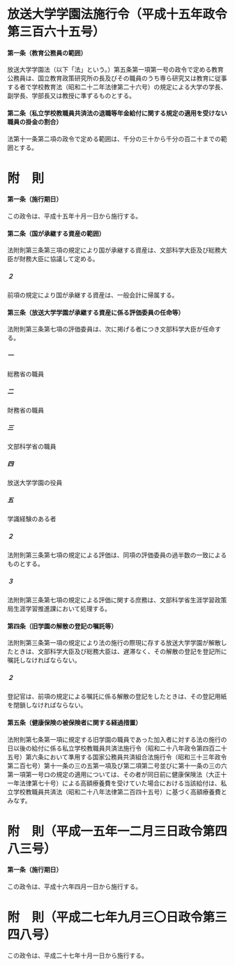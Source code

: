# 放送大学学園法施行令（平成十五年政令第三百六十五号）
#### 第一条（教育公務員の範囲）
放送大学学園法（以下「法」という。）第五条第一項第一号の政令で定める教育公務員は、国立教育政策研究所の長及びその職員のうち専ら研究又は教育に従事する者で学校教育法（昭和二十二年法律第二十六号）の規定による大学の学長、副学長、学部長又は教授に準ずるものとする。
#### 第二条（私立学校教職員共済法の退職等年金給付に関する規定の適用を受けない職員の掛金の割合）
法第十一条第二項の政令で定める範囲は、千分の三十から千分の百二十までの範囲とする。
# 附　則
#### 第一条（施行期日）
この政令は、平成十五年十月一日から施行する。
#### 第二条（国が承継する資産の範囲）
法附則第三条第三項の規定により国が承継する資産は、文部科学大臣及び総務大臣が財務大臣に協議して定める。
##### ２
前項の規定により国が承継する資産は、一般会計に帰属する。
#### 第三条（放送大学学園が承継する資産に係る評価委員の任命等）
法附則第三条第七項の評価委員は、次に掲げる者につき文部科学大臣が任命する。
##### 一
総務省の職員
##### 二
財務省の職員
##### 三
文部科学省の職員
##### 四
放送大学学園の役員
##### 五
学識経験のある者
##### ２
法附則第三条第七項の規定による評価は、同項の評価委員の過半数の一致によるものとする。
##### ３
法附則第三条第七項の規定による評価に関する庶務は、文部科学省生涯学習政策局生涯学習推進課において処理する。
#### 第四条（旧学園の解散の登記の嘱託等）
法附則第三条第一項の規定により法の施行の際現に存する放送大学学園が解散したときは、文部科学大臣及び総務大臣は、遅滞なく、その解散の登記を登記所に嘱託しなければならない。
##### ２
登記官は、前項の規定による嘱託に係る解散の登記をしたときは、その登記用紙を閉鎖しなければならない。
#### 第五条（健康保険の被保険者に関する経過措置）
法附則第七条第一項に規定する旧学園の職員であった加入者に対する法の施行の日以後の給付に係る私立学校教職員共済法施行令（昭和二十八年政令第四百二十五号）第六条において準用する国家公務員共済組合法施行令（昭和三十三年政令第二百七号）第十一条の三の五第一項及び第二項第二号並びに第十一条の三の六第一項第一号ロの規定の適用については、その者が同日前に健康保険法（大正十一年法律第七十号）による高額療養費を受けていた場合における当該給付は、私立学校教職員共済法（昭和二十八年法律第二百四十五号）に基づく高額療養費とみなす。
# 附　則（平成一五年一二月三日政令第四八三号）
#### 第一条（施行期日）
この政令は、平成十六年四月一日から施行する。
# 附　則（平成二七年九月三〇日政令第三四八号）
この政令は、平成二十七年十月一日から施行する。
